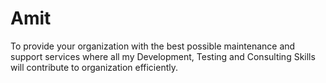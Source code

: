 # Amit
To provide your organization with the best possible maintenance and support services where all my Development, Testing and Consulting Skills will contribute to organization efficiently.
